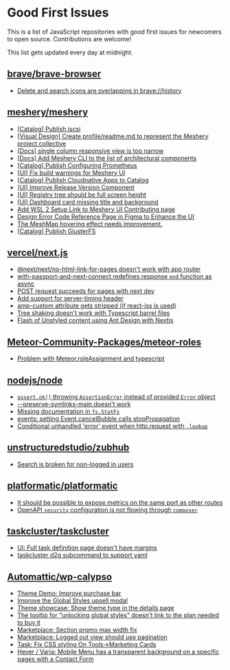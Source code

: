 # Good First Issues

This is a list of JavaScript repositories with good first issues for newcomers to open source. Contributions are welcome!

This list gets updated every day at midnight.

## [brave/brave-browser](https://github.com/brave/brave-browser)

- [Delete and search icons are overlapping in brave://history](https://github.com/brave/brave-browser/issues/32399)

## [meshery/meshery](https://github.com/meshery/meshery)

- [[Catalog] Publish iscsi](https://github.com/meshery/meshery/issues/9287)
- [[Visual Design] Create profile/readme.md to represent the Meshery project collective](https://github.com/meshery/meshery/issues/8680)
- [[Docs] single column responsive view is too narrow](https://github.com/meshery/meshery/issues/9686)
- [[Docs] Add Meshery CLI to the list of architectural components](https://github.com/meshery/meshery/issues/9623)
- [[Catalog] Publish Configuring Prometheus](https://github.com/meshery/meshery/issues/9626)
- [[UI] Fix build warnings for Meshery UI](https://github.com/meshery/meshery/issues/9590)
- [[Catalog] Publish Cloudnative Apps to Catalog](https://github.com/meshery/meshery/issues/9282)
- [[UI] Improve Release Version Component](https://github.com/meshery/meshery/issues/9569)
- [[UI] Registry tree should be full screen height](https://github.com/meshery/meshery/issues/9595)
- [[UI] Dashboard card missing title and background ](https://github.com/meshery/meshery/issues/9195)
- [Add WSL 2 Setup Link to Meshery UI Contributing page](https://github.com/meshery/meshery/issues/9581)
- [Design Error Code Reference Page in Figma to Enhance the UI ](https://github.com/meshery/meshery/issues/8995)
- [The MeshMap hovering effect needs improvement.](https://github.com/meshery/meshery/issues/9142)
- [[Catalog] Publish GlusterFS](https://github.com/meshery/meshery/issues/9286)

## [vercel/next.js](https://github.com/vercel/next.js)

- [@next/next/no-html-link-for-pages doesn't work with app router](https://github.com/vercel/next.js/issues/51742)
- [with-passport-and-next-connect redefines response `end` function as async](https://github.com/vercel/next.js/issues/51628)
- [POST request succeeds for pages with next dev](https://github.com/vercel/next.js/issues/38863)
- [Add support for server-timing header](https://github.com/vercel/next.js/issues/12382)
- [amp-custom attribute gets stripped (if react-jss is used)](https://github.com/vercel/next.js/issues/12243)
- [Tree shaking doesn't work with Typescript barrel files](https://github.com/vercel/next.js/issues/12557)
- [Flash of Unstyled content using Ant Design with Nextjs](https://github.com/vercel/next.js/issues/48483)

## [Meteor-Community-Packages/meteor-roles](https://github.com/Meteor-Community-Packages/meteor-roles)

- [Problem with Meteor.roleAssignment and typescript](https://github.com/Meteor-Community-Packages/meteor-roles/issues/338)

## [nodejs/node](https://github.com/nodejs/node)

- [`assert.ok()` throwing `AssertionError` instead of provided `Error` object](https://github.com/nodejs/node/issues/50780)
- [--preserve-symlinks-main doesn't work](https://github.com/nodejs/node/issues/41000)
- [Missing documentation in `fs.StatFs`](https://github.com/nodejs/node/issues/50749)
- [events: setting Event.cancelBubble calls stopPropagation](https://github.com/nodejs/node/issues/50401)
- [Conditional unhandled 'error' event when http.request with `.lookup`](https://github.com/nodejs/node/issues/48771)

## [unstructuredstudio/zubhub](https://github.com/unstructuredstudio/zubhub)

- [Search is broken for non-logged in users](https://github.com/unstructuredstudio/zubhub/issues/802)

## [platformatic/platformatic](https://github.com/platformatic/platformatic)

- [It should be possible to expose metrics on the same port as other routes](https://github.com/platformatic/platformatic/issues/1857)
- [OpenAPI `security` configuration is not flowing through `composer`](https://github.com/platformatic/platformatic/issues/1495)

## [taskcluster/taskcluster](https://github.com/taskcluster/taskcluster)

- [UI: Full task definition page doesn't have margins](https://github.com/taskcluster/taskcluster/issues/6599)
- [taskcluster d2g subcommand to support yaml](https://github.com/taskcluster/taskcluster/issues/6731)

## [Automattic/wp-calypso](https://github.com/Automattic/wp-calypso)

- [Theme Demo: Improve purchase bar](https://github.com/Automattic/wp-calypso/issues/85539)
- [Improve the Global Styles upsell modal](https://github.com/Automattic/wp-calypso/issues/85541)
- [Theme showcase: Show theme type in the details page](https://github.com/Automattic/wp-calypso/issues/83149)
- [The tooltip for "unlocking global styles" doesn't link to the plan needed to buy it](https://github.com/Automattic/wp-calypso/issues/85537)
- [Marketplace: Section promo max width fix](https://github.com/Automattic/wp-calypso/issues/68255)
- [Marketplace: Logged out view should use pagination](https://github.com/Automattic/wp-calypso/issues/67075)
- [Task: Fix CSS styling On Tools->Marketing Cards](https://github.com/Automattic/wp-calypso/issues/68761)
- [Hever / Varia: Mobile Menu has a transparent background on a specific pages with a Contact Form](https://github.com/Automattic/wp-calypso/issues/72288)

